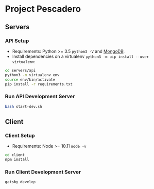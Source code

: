 # Project Pescadero

## Servers

### API Setup
- Requirements: Python >= 3.5 `python3 -V` and [MongoDB](https://www.mongodb.com/download-center).
- Install dependencies on a virtualenv `python3 -m pip install --user virtualenv`:

```sh
cd servers/api
python3 -m virtualenv env
source env/bin/activate
pip install -r requirements.txt
```
### Run API Development Server
```sh
bash start-dev.sh
```

## Client

### Client Setup
- Requirements: Node >= 10.11 `node -v`

```sh
cd client
npm install
```
### Run Client Development Server
```sh
gatsby develop
```
